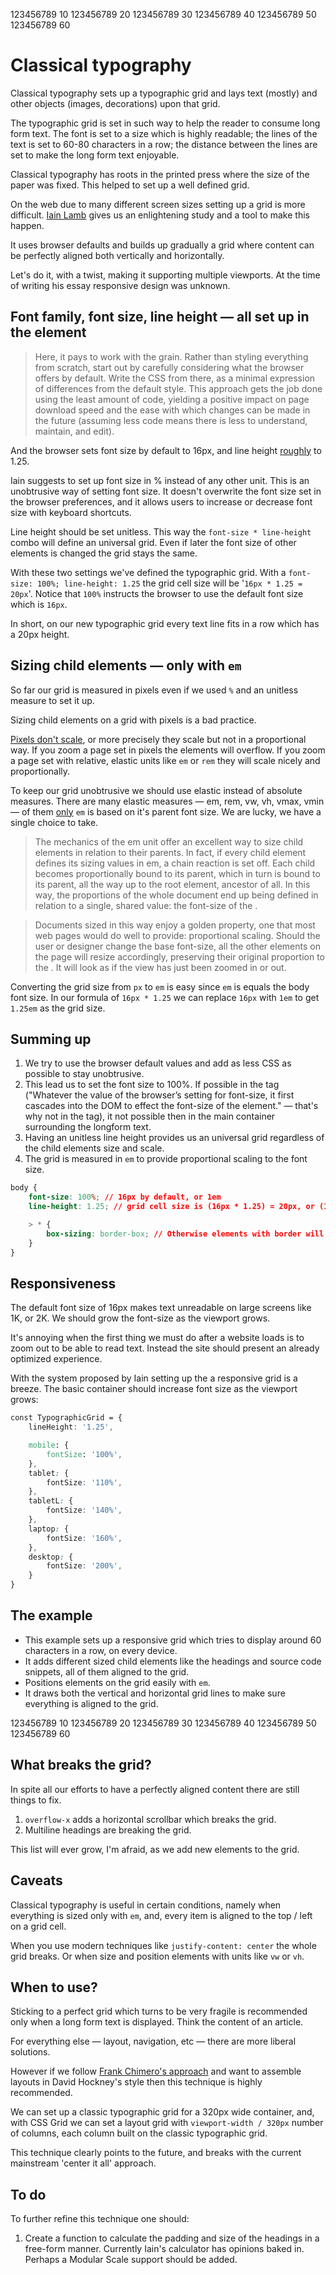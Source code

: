 123456789 10 123456789 20 123456789 30 123456789 40 123456789 50 123456789 60

# Classical typography

Classical typography sets up a typographic grid and lays text (mostly) and other objects (images, decorations) upon that grid.

The typographic grid is set in such way to help the reader to consume long form text. The font is set to a size which is highly readable; the lines of the text is set to 60-80 characters in a row; the distance between the lines are set to make the long form text enjoyable.

Classical typography has roots in the printed press where the size of the paper was fixed. This helped to set up a well defined grid.

On the web due to many different screen sizes setting up a grid is more difficult. [Iain Lamb](http://lamb.cc/typograph/) gives us an enlightening study and a tool to make this happen.

It uses browser defaults and builds up gradually a grid where content can be perfectly aligned both vertically and horizontally.

Let's do it, with a twist, making it supporting multiple viewports. At the time of writing his essay responsive design was unknown.

## Font family, font size, line height &mdash; all set up in the <body> element

> Here, it pays to work with the grain. Rather than styling everything from scratch, start out by carefully considering what the browser offers by default. Write the CSS from there, as a minimal expression of differences from the default style. This approach gets the job done using the least amount of code, yielding a positive impact on page download speed and the ease with which changes can be made in the future (assuming less code means there is less to understand, maintain, and edit).

And the browser sets font size by default to 16px, and line height [roughly](https://developer.mozilla.org/en-US/docs/Web/CSS/line-height) to 1.25.

Iain suggests to set up font size in % instead of any other unit. This is an unobtrusive way of setting font size. It doesn't overwrite the font size set in the browser preferences, and it allows users to increase or decrease font size with keyboard shortcuts.

Line height should be set unitless. This way the `font-size * line-height` combo will define an universal grid. Even if later the font size of other elements is changed the grid stays the same.

With these two settings we've defined the typographic grid. With a `font-size: 100%; line-height: 1.25` the grid cell size will be '`16px * 1.25 = 20px`'. Notice that `100%` instructs the browser to use the default font size which is `16px`.

In short, on our new typographic grid every text line fits in a row which has a 20px height.

## Sizing child elements &mdash; only with `em`

So far our grid is measured in pixels even if we used `%` and an unitless measure to set it up.

Sizing child elements on a grid with pixels is a bad practice.

[Pixels don't scale](https://stackoverflow.com/questions/609517/why-em-instead-of-px), or more precisely they scale but not in a proportional way. If you zoom a page set in pixels the elements will overflow. If you zoom a page set with relative, elastic units like `em` or `rem` they will scale nicely and proportionally.

To keep our grid unobtrusive we should use elastic instead of absolute measures. There are many elastic measures &mdash; em, rem, vw, vh, vmax, vmin &mdash; of them [only](https://css-tricks.com/confused-rem-em/) `em` is based on it's parent font size. We are lucky, we have a single choice to take.

> The mechanics of the em unit offer an excellent way to size child elements in relation to their parents. In fact, if every child element defines its sizing values in em, a chain reaction is set off. Each child becomes proportionally bound to its parent, which in turn is bound to its parent, all the way up to the root element, ancestor of all. In this way, the proportions of the whole document end up being defined in relation to a single, shared value: the font-size of the <body>.

> Documents sized in this way enjoy a golden property, one that most web pages would do well to provide: proportional scaling. Should the user or designer change the base font-size, all the other elements on the page will resize accordingly, preserving their original proportion to the <body>. It will look as if the view has just been zoomed in or out.   

Converting the grid size from `px` to `em` is easy since `em` is equals the body font size. In our formula of `16px * 1.25` we can replace `16px` with `1em` to get `1.25em` as the grid size.

## Summing up

1. We try to use the browser default values and add as less CSS as possible to stay unobtrusive.
2. This lead us to set the font size to 100%. If possible in the <body> tag ("Whatever the value of the browser’s setting for font-size, it first cascades into the DOM to effect the font-size of the <body> element." &mdash; that's why not in the <html> tag), it not possible then in the main container surrounding the longform text.
3. Having an unitless line height provides us an universal grid regardless of the child elements size and scale.
4. The grid is measured in `em` to provide proportional scaling to the font size.

```css
body {
	font-size: 100%; // 16px by default, or 1em
	line-height: 1.25; // grid cell size is (16px * 1.25) = 20px, or (1em * 1.25) = 1.25em

	> * {
		box-sizing: border-box; // Otherwise elements with border will break the grid.
	}
}
```

## Responsiveness

The default font size of 16px makes text unreadable on large screens like 1K, or 2K. We should grow the font-size as the viewport grows.

It's annoying when the first thing we must do after a website loads is to zoom out to be able to read text. Instead the site should present an already optimized experience.

With the system proposed by Iain setting up the a responsive grid is a breeze. The basic container should increase font size as the viewport grows:

```css
const TypographicGrid = {
	lineHeight: '1.25',

	mobile: {
		fontSize: '100%',
	},
	tablet: {
		fontSize: '110%',
	},
	tabletL: {
		fontSize: '140%',
	},
	laptop: {
		fontSize: '160%',
	},
	desktop: {
		fontSize: '200%',
	}
}
```

## The example

- This example sets up a responsive grid which tries to display around 60 characters in a row, on every device.
- It adds different sized child elements like the headings and source code snippets, all of them aligned to the grid.
- Positions elements on the grid easily with `em`.
- It draws both the vertical and horizontal grid lines to make sure everything is aligned to the grid.

123456789 10 123456789 20 123456789 30 123456789 40 123456789 50 123456789 60


## What breaks the grid?

In spite all our efforts to have a perfectly aligned content there are still things to fix.

1. `overflow-x` adds a horizontal scrollbar which breaks the grid.
2. Multiline headings are breaking the grid.

This list will ever grow, I'm afraid, as we add new elements to the grid.


## Caveats

Classical typography is useful in certain conditions, namely when everything is sized only with `em`, and, every item is aligned to the top / left on a grid cell.

When you use modern techniques like `justify-content: center` the whole grid breaks. Or when size and position elements with units like `vw` or `vh`.


## When to use?

Sticking to a perfect grid which turns to be very fragile is recommended only when a long form text is displayed. Think the content of an article.

For everything else &mdash; layout, navigation, etc &mdash; there are more liberal solutions.

However if we follow [Frank Chimero's approach](https://frankchimero.com/writing/the-webs-grain/) and want to assemble layouts in David Hockney's style then this technique is highly recommended.

We can set up a classic typographic grid for a 320px wide container, and, with CSS Grid we can set a layout grid with `viewport-width / 320px` number of columns, each column built on the classic typographic grid.

This technique clearly points to the future, and breaks with the current mainstream 'center it all' approach.

## To do

To further refine this technique one should:

1. Create a function to calculate the padding and size of the headings in a free-form manner. Currently Iain's calculator has opinions baked in. Perhaps a Modular Scale support should be added.
